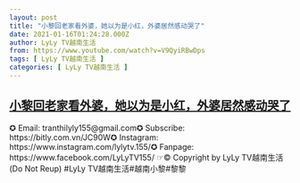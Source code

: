 ```yaml
---
layout: post
title: "小黎回老家看外婆，她以为是小红，外婆居然感动哭了"
date: 2021-01-16T01:24:28.000Z
author: LyLy TV越南生活
from: https://www.youtube.com/watch?v=V9QyiRBwDps
tags: [ LyLy TV越南生活 ]
categories: [ LyLy TV越南生活 ]
---
```

<!--1610760268000-->
[小黎回老家看外婆，她以为是小红，外婆居然感动哭了](https://www.youtube.com/watch?v=V9QyiRBwDps)
------

<div>
✪ Email: tranthilyly155@gmail.com✪ Subscribe: https://bitly.com.vn/JC90W✪ Instagram: https://www.instagram.com/lylytv.155/✪  Fanpage: https://www.facebook.com/LyLyTV155/ ☞© Copyright by LyLy TV越南生活 (Do Not Reup) #LyLy TV越南生活#越南小黎#黎黎
</div>
